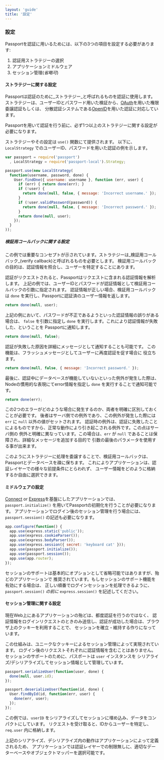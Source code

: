 ```yaml
---
layout: 'guide'
title: '設定'
---
```


### 設定

Passportを認証に用いるためには、以下の3つの項目を設定する必要があります:

 1. 認証用ストラテジーの選択
 2. アプリケーションミドルウェア 
 3. セッション管理(_省略可_)

#### ストラテジーに関する設定

Passportは認証のために_ストラテジー_と呼ばれるものを認証に使用します。
ストラテジーは、ユーザーIDとパスワード用いた検証から、[OAuth](http://oauth.net/)を用いた権限委譲認証もしくは、
分散認証システムである[OpenID](http://openid.net/)を用いた認証に対応しています。

Passportを用いて認証を行う前に、必ず1つ以上のストラテジーに関する設定が必要になります。

ストラテジーやその設定は `use()` 関数にて提供されます。
以下に、`LocalStrategy` でのユーザーID、パスワードを用いた認証の例を示します。



```javascript
var passport = require('passport')
  , LocalStrategy = require('passport-local').Strategy;

passport.use(new LocalStrategy(
  function(username, password, done) {
    User.findOne({ username: username }, function (err, user) {
      if (err) { return done(err); }
      if (!user) {
        return done(null, false, { message: 'Incorrect username.' });
      }
      if (!user.validPassword(password)) {
        return done(null, false, { message: 'Incorrect password.' });
      }
      return done(null, user);
    });
  }
));
```

##### 検証用コールバックに関する設定

この例では重要なコンセプトが示されています。ストラテジーは_検証用コールバック_(verify callback)と呼ばれるものを必要とします。
検証用コールバックの目的は、認証情報を照合し、ユーザーを特定することにあります。



認証がリクエストされると、Passportはリクエストに含まれる認証情報を解析します。
上記の例では、ユーザーIDとパスワードが認証情報として検証用コールバックの引数に指定されます。
認証情報が正しい場合、検証用コールバックは `done` を実行し、Passportに認証済のユーザー情報を返します。

```javascript
return done(null, user);
```

上記の例において、パスワードが不正であるようといった認証情報の誤りがある場合は、
`false` を引数に指定し `done` を実行します。これにより認証情報が失敗した、ということを
Passportに通知します。

```javascript
return done(null, false);
```

認証が失敗した原因を詳細にメッセージとして通知することも可能です。
この機能は、フラッシュメッセージとしてユーザーに再度認証を促す場合に
役立ちます。

```javascript
return done(null, false, { message: 'Incorrect password.' });
```

最後に、認証中にデータベースが機能していないといった例外が発生した際は、
Nodeの慣用的な表現にてerror情報を指定し `done` を実行することで通知可能です。

```javascript
return done(err);
```

この2つのエラーがどのような場合に発生するのか、両者を明確に区別しておくことが必要です。
後者はサーバ側での例外であり、この例外が発生した際には `err` に `null` 以外の値がセットされます。
認証時の例外は、認証に失敗したことによるものですから、正常な動作により引き起こされる例外です。この点はサーバ側の
例外と明確に異なっています。この場合は、`err` が `null` であることは保障され、詳細なメッセージを追加する目的で
引数の最後のパラメータを使用する事が出来ます。

このようにストラテジーに処理を委譲することで、検証用コールバックは、Passportとデータベースを疎に保ちます。
これによりアプリケーションは、認証レイヤーでの様々な前提条件にとらわれず、
ユーザー情報をどのように格納するか自由に選択できます。


#### ミドルウェアの設定

[Connect](http://senchalabs.github.com/connect/) or [Express](http://expressjs.com/)を基盤にしたアプリケーションでは、
`passport.initialize()` を用いてPassportの初期化を行うことが必要になります。
アプリケーションでログイン後のセッション管理を行う場合には、
`passport.session()` の記述も必要になります。

```javascript
app.configure(function() {
  app.use(express.static('public'));
  app.use(express.cookieParser());
  app.use(express.bodyParser());
  app.use(express.session({ secret: 'keyboard cat' }));
  app.use(passport.initialize());
  app.use(passport.session());
  app.use(app.router);
});
```

セッションのサポートは基本的にオプションとして省略可能ではありますが、殆どのアプリケーションで
推奨されています。もしセッションのサポート機能を有効にする場合は、
正しい順番でログインセッションを処理できるように、
`passport.session()` *の前に* `express.session()` を記述してください。

#### セッション管理に関する設定

現在Web上にあるアプリケーションの殆どは、都度認証を行うのではなく、
認証情報をログインリクエストのときのみ送信し、認証が成功した場合は、ブラウザ上のクッキーを利用することで、
セッションを確立・維持する作りになっています。

この仕組みは、ユニークなクッキーによるセッション管理によって実現されています。
ログイン後のリクエストそれぞれに認証情報を含むことはありません。
セッションのサポートのために、パスポートは `user` インスタンスを
シリアライズ/デシリアライズしてセッション情報として管理しています。

```javascript
passport.serializeUser(function(user, done) {
  done(null, user.id);
});

passport.deserializeUser(function(id, done) {
  User.findById(id, function(err, user) {
    done(err, user);
  });
});
```

この例では、`userID` をシリアライズしてセッションに埋め込み、データをコンパクトにしています。
リクエストを受け取ると、IDからユーザーを特定し、`req.user` 内に格納します。

上記のシリアライズ、デシリアライズ内の動作はアプリケーションによって定義されるため、
アプリケーションでは認証レイヤーでの制限無しに、適切なデーターベースやオブジェクトマッパーを選択可能です。
